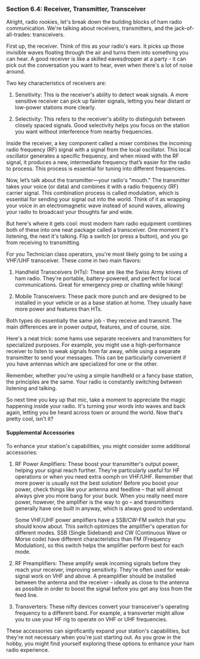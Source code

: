 
### Section 6.4: Receiver, Transmitter, Transceiver

Alright, radio rookies, let's break down the building blocks of ham radio communication. We're talking about receivers, transmitters, and the jack-of-all-trades: transceivers.

First up, the receiver. Think of this as your radio's ears. It picks up those invisible waves floating through the air and turns them into something you can hear. A good receiver is like a skilled eavesdropper at a party - it can pick out the conversation you want to hear, even when there's a lot of noise around.

Two key characteristics of receivers are:

1. Sensitivity: This is the receiver's ability to detect weak signals. A more sensitive receiver can pick up fainter signals, letting you hear distant or low-power stations more clearly.

2. Selectivity: This refers to the receiver's ability to distinguish between closely spaced signals. Good selectivity helps you focus on the station you want without interference from nearby frequencies.

Inside the receiver, a key component called a mixer combines the incoming radio frequency (RF) signal with a signal from the local oscillator. This local oscillator generates a specific frequency, and when mixed with the RF signal, it produces a new, intermediate frequency that’s easier for the radio to process. This process is essential for tuning into different frequencies.

Now, let’s talk about the transmitter—your radio's "mouth." The transmitter takes your voice (or data) and combines it with a radio frequency (RF) carrier signal. This combination process is called modulation, which is essential for sending your signal out into the world. Think of it as wrapping your voice in an electromagnetic wave instead of sound waves, allowing your radio to broadcast your thoughts far and wide.

But here's where it gets cool: most modern ham radio equipment combines both of these into one neat package called a transceiver. One moment it's listening, the next it's talking. Flip a switch (or press a button), and you go from receiving to transmitting.

For you Technician class operators, you're most likely going to be using a VHF/UHF transceiver. These come in two main flavors:

1. Handheld Transceivers (HTs): These are like the Swiss Army knives of ham radio. They're portable, battery-powered, and perfect for local communications. Great for emergency prep or chatting while hiking!

2. Mobile Transceivers: These pack more punch and are designed to be installed in your vehicle or as a base station at home. They usually have more power and features than HTs.

Both types do essentially the same job - they receive and transmit. The main differences are in power output, features, and of course, size.

Here's a neat trick: some hams use separate receivers and transmitters for specialized purposes. For example, you might use a high-performance receiver to listen to weak signals from far away, while using a separate transmitter to send your messages. This can be particularly convenient if you have antennas which are specialized for one or the other.

Remember, whether you're using a simple handheld or a fancy base station, the principles are the same. Your radio is constantly switching between listening and talking.

So next time you key up that mic, take a moment to appreciate the magic happening inside your radio. It's turning your words into waves and back again, letting you be heard across town or around the world. Now that's pretty cool, isn't it?

#### Supplemental Accessories

To enhance your station's capabilities, you might consider some additional accessories:

1. RF Power Amplifiers: These boost your transmitter's output power, helping your signal reach further. They're particularly useful for HF operations or when you need extra oomph on VHF/UHF. Remember that more power is usually not the best solution! Before you boost your power, check things like your antenna and feedline – that will almost always give you more bang for your buck. When you really need more power, however, the amplifier is the way to go – and transmitters generally have one built in anyway, which is always good to understand.

   Some VHF/UHF power amplifiers have a SSB/CW-FM switch that you should know about. This switch optimizes the amplifier's operation for different modes. SSB (Single Sideband) and CW (Continuous Wave or Morse code) have different characteristics than FM (Frequency Modulation), so this switch helps the amplifier perform best for each mode.

2. RF Preamplifiers: These amplify weak incoming signals before they reach your receiver, improving sensitivity. They're often used for weak-signal work on VHF and above. A preamplifier should be installed between the antenna and the receiver – ideally as close to the antenna as possible in order to boost the signal before you get any loss from the feed line.

3. Transverters: These nifty devices convert your transceiver's operating frequency to a different band. For example, a transverter might allow you to use your HF rig to operate on VHF or UHF frequencies.

These accessories can significantly expand your station's capabilities, but they're not necessary when you're just starting out. As you grow in the hobby, you might find yourself exploring these options to enhance your ham radio experience.